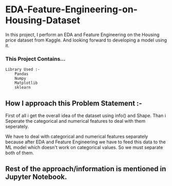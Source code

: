 # EDA-Feature-Engineering-on-Housing-Dataset
In this project, I perform an EDA and Feature Engineering on the Housing price dataset from Kaggle. And looking forward to developing a model using it.

### This Project Contains...
	Library Used :-
		Pandas
		Numpy
		Matplotlib
		sklearn
		
		
## How I approach this Problem Statement :-
First of all i get the overall idea of the dataset using info() and Shape.
Than i Seperate the categorical and numerical features to deal with them seperately.

We have to deal with categorical and numerical features separately because after EDA and Feature Engineering we have to feed this data to the ML model which doesn't work on categorical values. So we must separate both of them.

## Rest of the approach/information is mentioned in Jupyter Notebook.

